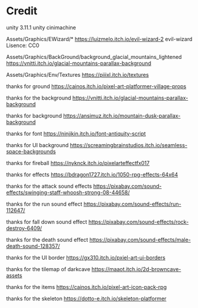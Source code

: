 # Credit
unity 3.11.1
unity cinimachine

Assets/Graphics/EWizard/*
https://luizmelo.itch.io/evil-wizard-2 evil-wizard Lisence: CC0


Assets/Graphics/BackGround/background_glacial_mountains_lightened
https://vnitti.itch.io/glacial-mountains-parallax-background

Assets/Graphics/Env/Textures
https://piiixl.itch.io/textures

thanks for ground
https://cainos.itch.io/pixel-art-platformer-village-props

thanks for the background
https://vnitti.itch.io/glacial-mountains-parallax-background

thanks for background
https://ansimuz.itch.io/mountain-dusk-parallax-background

thanks for font
https://ninjikin.itch.io/font-antiquity-script

thanks for UI background
https://screamingbrainstudios.itch.io/seamless-space-backgrounds

thanks for fireball
https://nyknck.itch.io/pixelarteffectfx017

thanks for effects
https://bdragon1727.itch.io/1050-rpg-effects-64x64

thanks for the attack sound effects
https://pixabay.com/sound-effects/swinging-staff-whoosh-strong-08-44658/

thanks for the run sound effect
https://pixabay.com/sound-effects/run-112647/

thanks for fall down sound effect
https://pixabay.com/sound-effects/rock-destroy-6409/

thanks for the death sound effect
https://pixabay.com/sound-effects/male-death-sound-128357/

thanks for the UI border
https://gx310.itch.io/pxiel-art-ui-borders

thanks for the tilemap of darkcave
https://maaot.itch.io/2d-browncave-assets

thanks for the items
https://cainos.itch.io/pixel-art-icon-pack-rpg

thanks for the skeleton
https://dotto-e.itch.io/skeleton-platformer




